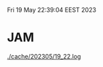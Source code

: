 Fri 19 May 22:39:04 EEST 2023
# JAM
<a href='./cache/202305/19_22.log'>./cache/202305/19_22.log</a>
